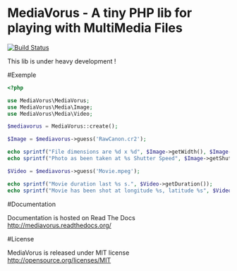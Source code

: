 MediaVorus - A tiny PHP lib for playing with MultiMedia Files
=============================================================

[![Build Status](https://secure.travis-ci.org/romainneutron/MediaVorus.png?branch=master)](http://travis-ci.org/romainneutron/MediaVorus)

This lib is under heavy development !

#Exemple

```php
<?php

use MediaVorus\MediaVorus;
use MediaVorus\Media\Image;
use MediaVorus\Media\Video;

$mediavorus = MediaVorus::create();

$Image = $mediavorus->guess('RawCanon.cr2');

echo sprintf("File dimensions are %d x %d", $Image->getWidth(), $Image->getHeight());
echo sprintf("Photo as been taken at %s Shutter Speed", $Image->getShutterSpeed());

$Video = $mediavorus->guess('Movie.mpeg');

echo sprintf("Movie duration last %s s.", $Video->getDuration());
echo sprintf("Movie has been shot at longitude %s, latitude %s", $Video->getLongitude(), $Video->getLatitude());

```

#Documentation

Documentation is hosted on Read The Docs http://mediavorus.readthedocs.org/

#License

MediaVorus is released under MIT license http://opensource.org/licenses/MIT

